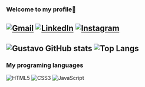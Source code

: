 ### Welcome to my profile👐
[![Gmail](https://img.shields.io/badge/Gmail-D14836?style=for-the-badge&logo=gmail&logoColor=white)](mailto:contatogustavoroc@gmail.com)
[![LinkedIn](https://img.shields.io/badge/linkedin-%230077B5.svg?style=for-the-badge&logo=linkedin&logoColor=white)](https://www.linkedin.com/in/gustavo-rocha-a047a426a/)
[![Instagram](https://img.shields.io/badge/Instagram-%23E4405F.svg?style=for-the-badge&logo=Instagram&logoColor=white)](https://www.instagram.com/delaroche_303/)
---
![Gustavo GitHub stats](https://github-readme-stats.vercel.app/api?username=Gus303&show_icons=true&theme=dark)
![Top Langs](https://github-readme-stats.vercel.app/api/top-langs/?username=Gus303&layout=compact&langs_count=16&theme=dark)
---
### My programing languages
![HTML5](https://img.shields.io/badge/html5-%23E34F26.svg?style=for-the-badge&logo=html5&logoColor=white) 
![CSS3](https://img.shields.io/badge/css3-%231572B6.svg?style=for-the-badge&logo=css3&logoColor=white)
![JavaScript](https://img.shields.io/badge/javascript-%23323330.svg?style=for-the-badge&logo=javascript&logoColor=%23F7DF1E)
